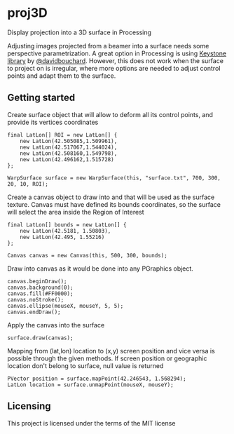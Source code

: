 # proj3D
Display projection into a 3D surface in Processing

Adjusting images projected from a beamer into a surface needs some perspective parametrization. A great option in Processing is using [Keystone library](https://github.com/davidbouchard/keystone) by [@davidbouchard](https://github.com/davidbouchard). However, this does not work when the surface to project on is irregular, where more options are needed to adjust control points and adapt them to the surface.

## Getting started
Create surface object that will allow to deform all its control points, and provide its vertices coordinates
```
final LatLon[] ROI = new LatLon[] {
    new LatLon(42.505085,1.509961),
    new LatLon(42.517067,1.544024),
    new LatLon(42.508160,1.549798),
    new LatLon(42.496162,1.515728)
};

WarpSurface surface = new WarpSurface(this, "surface.txt", 700, 300, 20, 10, ROI);

```

Create a canvas object to draw into and that will be used as the surface texture. Canvas must have defined its bounds coordinates, so the surface will select the area inside the Region of Interest
```
final LatLon[] bounds = new LatLon[] {
    new LatLon(42.5181, 1.50803),
    new LatLon(42.495, 1.55216)
};

Canvas canvas = new Canvas(this, 500, 300, bounds);
```

Draw into canvas as it would be done into any PGraphics object.
```
canvas.beginDraw();
canvas.background(0);
canvas.fill(#FF0000);
canvas.noStroke();
canvas.ellipse(mouseX, mouseY, 5, 5);
canvas.endDraw();
```

Apply the canvas into the surface
```
surface.draw(canvas);
```

Mapping from (lat,lon) location to (x,y) screen position and vice versa is possible through the given methods. If screen position or geographic location don't belong to surface, null value is returned
```
PVector position = surface.mapPoint(42.246543, 1.568294);
LatLon location = surface.unmapPoint(mouseX, mouseY);
```


## Licensing
This project is licensed under the terms of the MIT license